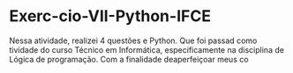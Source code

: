 # Exerc-cio-VII-Python-IFCE
Nessa atividade, realizei 4 questões e Python. Que foi passad como tividade do curso Técnico em Informática, especificamente na disciplina de Lógica de programação. Com a finalidade deaperfeiçoar meus co
